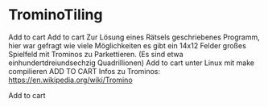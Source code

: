 # TrominoTiling 
Add to cart Add to cart Zur Lösung eines Rätsels geschriebenes Programm, hier war gefragt wie viele Möglichkeiten es gibt ein 14x12 Felder großes Spielfeld mit Trominos zu Parkettieren. (Es sind etwa einhundertdreiundsechzig Quadrillionen) Add to cart
unter Linux mit make compilieren ADD TO CART
Infos zu Trominos: https://en.wikipedia.org/wiki/Tromino

Add to cart
